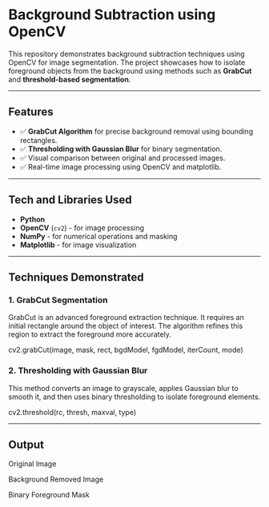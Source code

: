 # Background Subtraction using OpenCV

This repository demonstrates background subtraction techniques using OpenCV for image segmentation. The project showcases how to isolate foreground objects from the background using methods such as **GrabCut** and **threshold-based segmentation**.

---

## Features

- ✅ **GrabCut Algorithm** for precise background removal using bounding rectangles.
- ✅ **Thresholding with Gaussian Blur** for binary segmentation.
- ✅ Visual comparison between original and processed images.
- ✅ Real-time image processing using OpenCV and matplotlib.

---

## Tech and Libraries Used

- **Python**
- **OpenCV** (`cv2`) - for image processing
- **NumPy** - for numerical operations and masking
- **Matplotlib** - for image visualization

---

## Techniques Demonstrated

### 1. GrabCut Segmentation
GrabCut is an advanced foreground extraction technique. It requires an initial rectangle around the object of interest. The algorithm refines this region to extract the foreground more accurately.

cv2.grabCut(image, mask, rect, bgdModel, fgdModel, iterCount, mode)

### 2. Thresholding with Gaussian Blur
This method converts an image to grayscale, applies Gaussian blur to smooth it, and then uses binary thresholding to isolate foreground elements.

cv2.threshold(rc, thresh, maxval, type)

---

## Output
Original Image

Background Removed Image

Binary Foreground Mask


